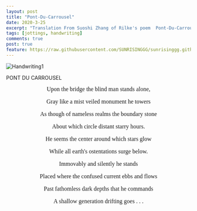 ```yaml
---
layout: post
title: "Pont-Du-Carrousel"
date: 2020-3-25
excerpt: "Translation From Suoshi Zhang of Rilke's poem  Pont-Du-Carrousel"
tags: [jottings, handwriting]
comments: true
post: true
feature: https://raw.githubusercontent.com/SUNRISINGGG/sunrisinggg.github.io/master/assets/img/concious/Dleloris.jpg
---
```


![Handwriting1](https://raw.githubusercontent.com/SUNRISINGGG/sunrisinggg.github.io/master/assets/img/Poems/handwriting1.jpg "Handwriting1")

PONT DU CARROUSEL

<font size="3" face="Comic Sans MS"><center>Upon the bridge the blind man stands alone,

 Gray like a mist veiled monument he towers 

 As though of nameless realms the boundary stone 

 About which circle distant starry hours. 


 He seems the center around which stars glow 

 While all earth's ostentations surge below. 


 Immovably and silently he stands 

 Placed where the confused current ebbs and flows 

 Past fathomless dark depths that he commands 

 A shallow generation drifting goes . . . </center></font>


